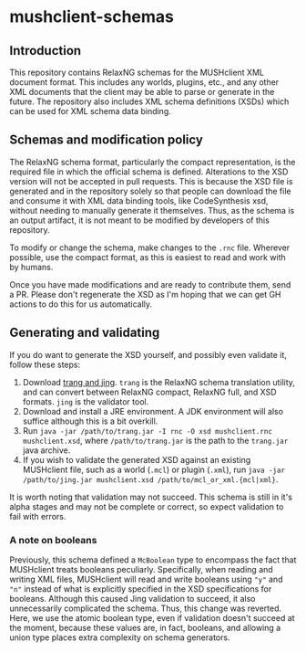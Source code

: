 # mushclient-schemas

## Introduction

This repository contains RelaxNG schemas for the MUSHclient XML document format. This includes any worlds, plugins, etc., and any other XML documents that the client may be able to parse or generate in the future. The repository also includes XML schema definitions (XSDs) which can be used for XML schema data binding.

## Schemas and modification policy

The RelaxNG schema format, particularly the compact representation, is the required file in which the official schema is defined. Alterations to the XSD version will not be accepted in pull requests. This is because the XSD file is generated and in the repository solely so that people can download the file and consume it with XML data binding tools, like CodeSynthesis xsd, without needing to manually generate it themselves. Thus, as the schema is an output artifact, it is not meant to be modified by developers of this repository.

To modify or change the schema, make changes to the `.rnc` file. Wherever possible, use the compact format, as this is easiest to read and work with by humans.

Once you have made modifications and are ready to contribute them, send a PR. Please don't regenerate the XSD as I'm hoping that we can get GH actions to do this for us automatically.

## Generating and validating

If you do want to generate the XSD yourself, and possibly even validate it, follow these steps:

1. Download [trang and jing](https://github.com/relaxng/jing-trang). `trang` is the RelaxNG schema translation utility, and can convert between RelaxNG compact, RelaxNG full, and XSD formats. `jing` is the validator tool.
2. Download and install a JRE environment. A JDK environment will also suffice although this is a bit overkill.
3. Run `java -jar /path/to/trang.jar -I rnc -O xsd mushclient.rnc mushclient.xsd`, where `/path/to/trang.jar` is the path to the `trang.jar` java archive.
4. If you wish to validate the generated XSD against an existing MUSHclient file, such as a world (`.mcl`) or plugin (`.xml`), run `java -jar /path/to/jing.jar mushclient.xsd /path/to/mcl_or_xml.{mcl|xml}`.

It is worth noting that validation may not succeed. This schema is still in it's alpha stages and may not be complete or correct, so expect validation to fail with errors.

### A note on booleans

Previously, this schema defined a `McBoolean` type to encompass the fact that MUSHclient treats booleans peculiarly. Specifically, when reading and writing XML files, MUSHclient will read and write booleans using `"y"` and `"n"` instead of what is explicitly specified in the XSD specifications for booleans. Although this caused Jing validation to succeed, it also unnecessarily complicated the schema. Thus, this change was reverted. Here, we use the atomic boolean type, even if validation doesn't succeed at the moment, because these values are, in fact, booleans, and allowing a union type places extra complexity on schema generators.
